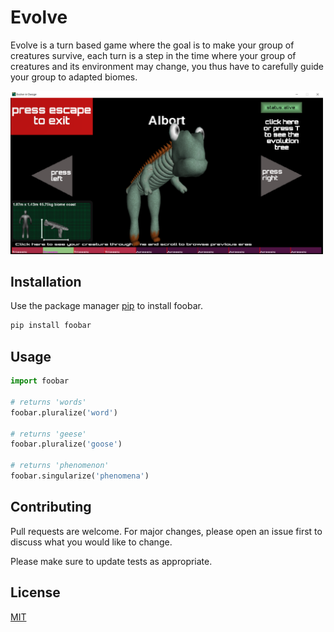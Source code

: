 # Evolve

Evolve is a turn based game where the goal is to make your group of creatures survive, each turn is a step in the time where your group of creatures and its environment may change, you thus have to carefully guide your group to adapted biomes.

<p align="left">
  <img src="creature.png" width="500" title="hover text">
</p>

## Installation

Use the package manager [pip](https://pip.pypa.io/en/stable/) to install foobar.

```bash
pip install foobar
```

## Usage

```python
import foobar

# returns 'words'
foobar.pluralize('word')

# returns 'geese'
foobar.pluralize('goose')

# returns 'phenomenon'
foobar.singularize('phenomena')
```

## Contributing
Pull requests are welcome. For major changes, please open an issue first to discuss what you would like to change.

Please make sure to update tests as appropriate.

## License
[MIT](https://choosealicense.com/licenses/mit/)
